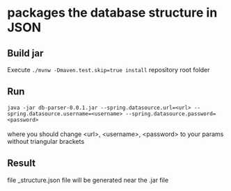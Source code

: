 #  packages the database structure in JSON

## Build jar
Execute `./mvnw -Dmaven.test.skip=true install` repository root folder

## Run
`java -jar db-parser-0.0.1.jar --spring.datasource.url=<url> --spring.datasource.username=<username> --spring.datasource.password=<password>`
<br /><br />where you should change &lt;url&gt;, &lt;username&gt;, &lt;password&gt; to your params without triangular brackets

## Result
file <database name>_structure.json file will be generated near the .jar file
